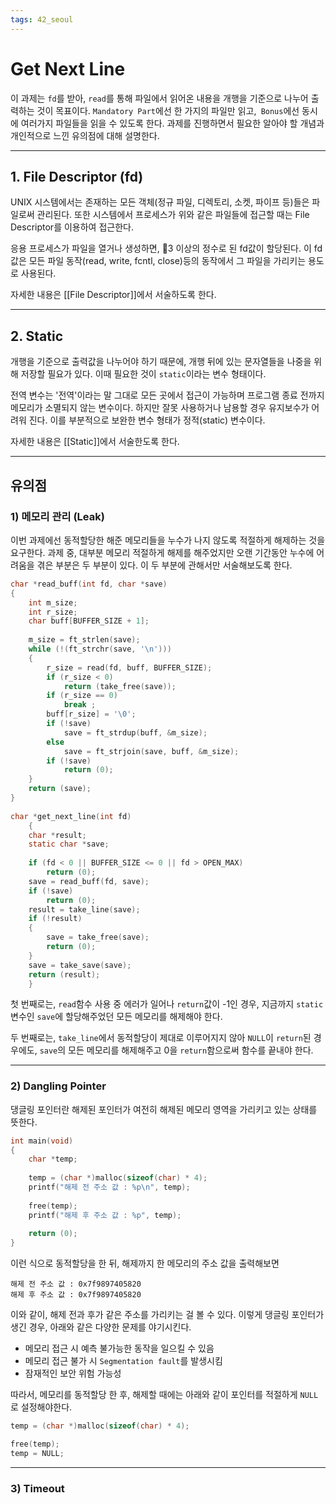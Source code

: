 ```yaml
---
tags: 42_seoul
---
```

# Get Next Line

이 과제는 `fd`를 받아, `read`를 통해 파일에서 읽어온 내용을 개행을 기준으로 나누어 출력하는 것이 목표이다.
`Mandatory Part`에선 한 가지의 파일만 읽고,` Bonus`에선 동시에 여러가지 파일들을 읽을 수 있도록 한다. 
과제를 진행하면서 필요한 알아야 할 개념과 개인적으로 느낀 유의점에 대해 설명한다.

---
## 1. File Descriptor (fd)

UNIX 시스템에서는 존재하는 모든 객체(정규 파일, 디렉토리, 소켓, 파이프 등)들은 파일로써 관리된다. 또한 시스템에서 프로세스가 위와 같은 파일들에 접근할 때는 File Descriptor를 이용하여 접근한다.

응용 프로세스가 파일을 열거나 생성하면, 3 이상의 정수로 된 fd값이 할당된다. 이 fd값은 모든 파일 동작(read, write, fcntl, close)등의 동작에서 그 파일을 가리키는 용도로 사용된다.  

자세한 내용은 [[File Descriptor]]에서 서술하도록 한다.

---
## 2. Static

개행을 기준으로 출력값을 나누어야 하기 때문에, 개행 뒤에 있는 문자열들을 나중을 위해 저장할 필요가 있다.
이때 필요한 것이 `static`이라는 변수 형태이다. 

전역 변수는 '전역'이라는 말 그대로 모든 곳에서 접근이 가능하며 프로그램 종료 전까지 메모리가 소멸되지 않는 변수이다. 하지만 잘못 사용하거나 남용할 경우 유지보수가 어려워 진다.
이를 부분적으로 보완한 변수 형태가 정적(static) 변수이다. 

자세한 내용은 [[Static]]에서 서술한도록 한다.

---
## 유의점
### 1) 메모리 관리 (Leak)

이번 과제에선 동적할당한 해준 메모리들을 누수가 나지 않도록 적절하게 해제하는 것을 요구한다.
과제 중, 대부분 메모리 적절하게 해제를 해주었지만 오랜 기간동안 누수에 어려움을 겪은 부분은 두 부분이 있다.
이 두 부분에 관해서만 서술해보도록 한다.

```c
char *read_buff(int fd, char *save)
{
	int m_size;
	int r_size;
	char buff[BUFFER_SIZE + 1];
	  
	m_size = ft_strlen(save);
	while (!(ft_strchr(save, '\n')))
	{
		r_size = read(fd, buff, BUFFER_SIZE);
		if (r_size < 0)
			return (take_free(save));
		if (r_size == 0)
			break ;
		buff[r_size] = '\0';
		if (!save)
			save = ft_strdup(buff, &m_size);
		else
			save = ft_strjoin(save, buff, &m_size);
		if (!save)
			return (0);
	}
	return (save);
}
  
char *get_next_line(int fd)
	{
	char *result;
	static char *save;
	  
	if (fd < 0 || BUFFER_SIZE <= 0 || fd > OPEN_MAX)
		return (0);
	save = read_buff(fd, save);
	if (!save)
		return (0);
	result = take_line(save);
	if (!result)
	{
		save = take_free(save);
		return (0);
	}
	save = take_save(save);
	return (result);
	}
```

첫 번째로는, `read`함수 사용 중 에러가 일어나 `return`값이 -1인 경우, 지금까지 `static` 변수인 `save`에 할당해주었던 모든 메모리를 해제해야 한다.

두 번째로는, `take_line`에서 동적할당이 제대로 이루어지지 않아 `NULL`이 `return`된 경우에도, `save`의 모든 메모리를 해제해주고 0을 `return`함으로써 함수를 끝내야 한다.

---
### 2) Dangling Pointer

댕글링 포인터란 해제된 포인터가 여전히 해제된 메모리 영역을 가리키고 있는 상태를 뜻한다.
```c
int main(void)
{
	char *temp;
  
	temp = (char *)malloc(sizeof(char) * 4);
	printf("해제 전 주소 값 : %p\n", temp);
	
	free(temp);
	printf("해제 후 주소 값 : %p", temp);
	
	return (0);
}
```

이런 식으로 동적할당을 한 뒤, 해제까지 한 메모리의 주소 값을 출력해보면

	해제 전 주소 값 : 0x7f9897405820
	해제 후 주소 값 : 0x7f9897405820

이와 같이, 해제 전과 후가 같은 주소를 가리키는 걸 볼 수 있다.
이렇게 댕글링 포인터가 생긴 경우, 아래와 같은 다양한 문제를 야기시킨다.

- 메모리 접근 시 예측 불가능한 동작을 일으킬 수 있음
- 메모리 접근 불가 시 `Segmentation fault`를 발생시킴
- 잠재적인 보안 위험 가능성

따라서, 메모리를 동적할당 한 후, 해제할 때에는 아래와 같이 포인터를 적절하게 `NULL`로 설정해야한다.

```c
temp = (char *)malloc(sizeof(char) * 4);

free(temp);
temp = NULL;
```

---
### 3) Timeout


